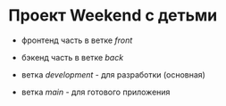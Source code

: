 # Проект Weekend с детьми


* фронтенд часть в ветке *front*
* бэкенд часть в ветке *back*
  

* ветка *development* - для разработки (основная)
* ветка *main* - для готового приложения
